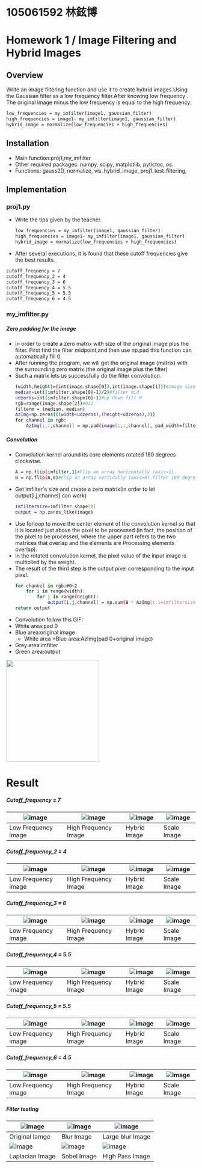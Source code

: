 # 105061592 林鉉博
# Homework 1 / Image Filtering and Hybrid Images

## Overview
Write an image filtering function and use it to create hybrid images.Using the Gaussian filter as a low frequency filter.After knowing low frequency . The original image minus the low frequency is equal to the high frequency.
```sh
low_frequencies = my_imfilter(image1, gaussian_filter)
high_frequencies = image1- my_imfilter(image1, gaussian_filter)
hybrid_image = normalize(low_frequencies + high_frequencies)
```
## Installation
- Main function:proj1,my_imfilter
- Other required packages: numpy, scipy, matplotlib, pytictoc, os.
- Functions: gauss2D, normalize, vis_hybrid_image, proj1_test_filtering,

## Implementation
### proj1.py 
- Write the tips given by the teacher.
    ```sh       
    low_frequencies = my_imfilter(image1, gaussian_filter)
    high_frequencies = image1- my_imfilter(image1, gaussian_filter)
    hybrid_image = normalize(low_frequencies + high_frequencies)
    ```
- After several executions, it is found that these cutoff frequencies give the best results.
```sh
cutoff_frequency = 7
cutoff_frequency_2 = 4 
cutoff_frequency_3 = 6 
cutoff_frequency_4 = 5.5 
cutoff_frequency_5 = 5.5
cutoff_frequency_6 = 4.5
```
### my_imfilter.py
##### Zero padding for the image 
- In order to create a zero matrix with size of the original image plus the filter. First find the filter midpoint,and then use np.pad this function can automatically fill 0.
- After running the program, we will get the original image (matrix) with the surrounding zero matrix.(the original image plus the filter)
- Such a matrix lets us successfully do the filter convolution.
    ```sh
    (width,height)=(int(image.shape[0]),int(image.shape[1]))#image size
    median=int((imfilter.shape[0]-1)/2)#filter mid
    udzeros=int(imfilter.shape[0]-1)#up down fill 0
    rgb=range(image.shape[2])#012
    filterm = (median, median)
    AzImg=np.zeros(((width+udzeros),(height+udzeros),3))
    for channel in rgb:        
        AzImg[:,:,channel] = np.pad(image[:,:,channel], pad_width=filterm, mode='constant', constant_values=0)
    ```
##### Convolution
- Convolution kernel around its core elements rotated 180 degrees clockwise.
    ```sh
    A = np.flip(imfilter,1)#Flip an array horizontally (axis=1).
    B = np.flip(A,0)#Flip an array vertically (axis=0).filter 180 degree rotation
    ```
- Get imfilter's size and create a zero matrix(in order to let output[i,j,channel] can work)
    ```sh
    imfiltersize=imfilter.shape[0]
    output = np.zeros_like(image)
  ```
- Use forloop to move the center element of the convolution kernel so that it is located just above the pixel to be processed (in fact, the position of the pixel to be processed, where the upper part refers to the two matrices that overlap and the elements are Processing elements overlap).
-  In the rotated convolution kernel, the pixel value of the input image is multiplied by the weight.
- The result of the third step is the output pixel corresponding to the input pixel.
    ```sh
    for channel in rgb:#0~2
        for i in range(width):
            for j in range(height):
                output[i,j,channel] = np.sum(B * AzImg[i:i+imfiltersize,j:j+imfiltersize,channel])
    return output
   ```
- Convolution follow this GIF:
- White area:pad 0
- Blue area:original image
    - White area +Blue area:AzImg(pad 0+original image)
- Grey area:imfilter
- Green area:output
<img src="https://github.com/shemberlin/homework1/blob/master/index_files/convolution.gif" width="247" height="271">

# Result
##### Cutoff_frequency = 7
  |![image](https://github.com/shemberlin/homework1/blob/master/results/low_frequencies.png) |![image](https://github.com/shemberlin/homework1/blob/master/results/high_frequencies.png) |![image](https://github.com/shemberlin/homework1/blob/master/results/hybrid_image.png)|![image](https://github.com/shemberlin/homework1/blob/master/results/hybrid_image_scales.png) |
  | ------------- | ------------- | -------------| -------------|
  | Low Frequency image  | High Frequency Image  | Hybrid Image | Scale Image |
##### Cutoff_frequency_2 = 4
  |![image](https://github.com/shemberlin/homework1/blob/master/results/low_frequencies_2.png) |![image](https://github.com/shemberlin/homework1/blob/master/results/high_frequencies_2.png) |![image](https://github.com/shemberlin/homework1/blob/master/results/hybrid_image_2.png) |![image](https://github.com/shemberlin/homework1/blob/master/results/hybrid_image_scales_2.png) |
  | ------------- | ------------- | -------------| -------------|
  | Low Frequency image  | High Frequency Image  | Hybrid Image | Scale Image |
##### Cutoff_frequency_3 = 6
  |![image](https://github.com/shemberlin/homework1/blob/master/results/low_frequencies_3.png) |![image](https://github.com/shemberlin/homework1/blob/master/results/high_frequencies_3.png) |![image](https://github.com/shemberlin/homework1/blob/master/results/hybrid_image_3.png) |![image](https://github.com/shemberlin/homework1/blob/master/results/hybrid_image_scales_3.png) |
  | ------------- | ------------- | -------------| -------------|
  | Low Frequency image  | High Frequency Image  | Hybrid Image | Scale Image |

##### Cutoff_frequency_4 = 5.5
  |![image](https://github.com/shemberlin/homework1/blob/master/results/low_frequencies_4.png) |![image](https://github.com/shemberlin/homework1/blob/master/results/high_frequencies_4.png) |![image](https://github.com/shemberlin/homework1/blob/master/results/hybrid_image_4.png) |![image](https://github.com/shemberlin/homework1/blob/master/results/hybrid_image_scales_4.png) |
  | ------------- | ------------- | -------------| -------------|
  | Low Frequency image  | High Frequency Image  | Hybrid Image | Scale Image |
##### Cutoff_frequency_5 = 5.5
  |![image](https://github.com/shemberlin/homework1/blob/master/results/low_frequencies_5.png) |![image](https://github.com/shemberlin/homework1/blob/master/results/high_frequencies_5.png) |![image](https://github.com/shemberlin/homework1/blob/master/results/hybrid_image_5.png) |![image](https://github.com/shemberlin/homework1/blob/master/results/hybrid_image_scales_5.png) |
  | ------------- | ------------- | -------------| -------------|
  | Low Frequency image  | High Frequency Image  | Hybrid Image | Scale Image |
  
##### Cutoff_frequency_6 = 4.5
  |![image](https://github.com/shemberlin/homework1/blob/master/results/low_frequencies_6.png) |![image](https://github.com/shemberlin/homework1/blob/master/results/high_frequencies_6.png) |![image](https://github.com/shemberlin/homework1/blob/master/results/hybrid_image_6.png) |![image](https://github.com/shemberlin/homework1/blob/master/results/hybrid_image_scales_6.png) |
  | ------------- | ------------- | -------------| -------------|
  | Low Frequency image  | High Frequency Image  | Hybrid Image | Scale Image |
   
##### Filter testing
  |![image](https://github.com/shemberlin/homework1/blob/master/data/cat.bmp) |![image](https://github.com/shemberlin/homework1/blob/master/results/test/blur_image.png) |![image](https://github.com/shemberlin/homework1/blob/master/results//test/large_blur_image.png) |
  | ------------- | ------------- | -------------|
  | Original Iamge | Blur Image  | Large blur Image |
   |![image](https://github.com/shemberlin/homework1/blob/master/results/test/laplacian_image.png) |![image](https://github.com/shemberlin/homework1/blob/master/results/test/sobel_image.png) |![image](https://github.com/shemberlin/homework1/blob/master/results//test/high_pass_image.png) |
  | Laplacian Image | Sobel Image  | High Pass Image |
